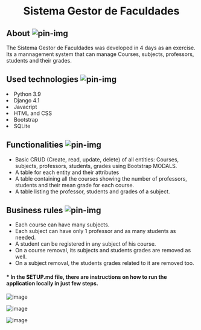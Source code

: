 <h1 align="center">Sistema Gestor de Faculdades</h1>

## About ![pin-img](https://user-images.githubusercontent.com/110631271/215866770-755c96a6-17fa-4a7c-9c05-23693843f01c.png)

The Sistema Gestor de Faculdades was developed in 4 days as an exercise. Its a mannagement system that can manage Courses, subjects, professors, students and their grades.

## Used technologies ![pin-img](https://user-images.githubusercontent.com/110631271/215866770-755c96a6-17fa-4a7c-9c05-23693843f01c.png)
<li>Python 3.9</li>
<li>Django 4.1</li>
<li>Javacript</li>
<li>HTML and CSS</li>
<li>Bootstrap</li>
<li>SQLite</li>

## Functionalities ![pin-img](https://user-images.githubusercontent.com/110631271/215866770-755c96a6-17fa-4a7c-9c05-23693843f01c.png)

- Basic CRUD (Create, read, update, delete) of all entities: Courses, subjects, professors, students, grades using Bootstrap MODALS.
- A table for each entity and their attributes
- A table containing all the courses showing the number of professors, students and their mean grade for each course.
- A table listing the professor, students and grades of a subject.

## Business rules ![pin-img](https://user-images.githubusercontent.com/110631271/215866770-755c96a6-17fa-4a7c-9c05-23693843f01c.png)

- Each course can have many subjects.
- Each subject can have only 1 professor and as many students as needed.
- A student can be registered in any subject of his course.
- On a course removal, its subjects and students grades are removed as well.
- On a subject removal, the students grades related to it are removed too.

#### * In the SETUP.md file, there are instructions on how to run the application locally in just few steps.

![image](https://user-images.githubusercontent.com/110631271/217045458-0286377e-846f-4685-87d0-feb76993e612.png)

![image](https://user-images.githubusercontent.com/110631271/217045056-c248c5c7-4b5f-440e-9b46-7c428a7eab1d.png)

![image](https://user-images.githubusercontent.com/110631271/217020779-949fe715-26d0-4b43-b2dd-779e6ca135f1.png)

